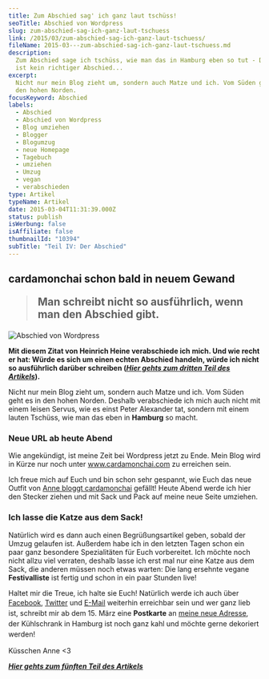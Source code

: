 ```yaml
---
title: Zum Abschied sag' ich ganz laut tschüss!
seoTitle: Abschied von Wordpress
slug: zum-abschied-sag-ich-ganz-laut-tschuess
link: /2015/03/zum-abschied-sag-ich-ganz-laut-tschuess/
fileName: 2015-03---zum-abschied-sag-ich-ganz-laut-tschuess.md
description:
  Zum Abschied sage ich tschüss, wie man das in Hamburg eben so tut - Doch es
  ist kein richtiger Abschied...
excerpt:
  Nicht nur mein Blog zieht um, sondern auch Matze und ich. Vom Süden geht es in
  den hohen Norden.
focusKeyword: Abschied
labels:
  - Abschied
  - Abschied von Wordpress
  - Blog umziehen
  - Blogger
  - Blogumzug
  - neue Homepage
  - Tagebuch
  - umziehen
  - Umzug
  - vegan
  - verabschieden
type: Artikel
typeName: Artikel
date: 2015-03-04T11:31:39.000Z
status: publish
isWerbung: false
isAffiliate: false
thumbnailId: "10394"
subTitle: "Teil IV: Der Abschied"
---
```


## cardamonchai schon bald in neuem Gewand<blockquote>Man schreibt nicht so ausführlich, wenn man den Abschied gibt.</blockquote>

![Abschied von Wordpress](http://cardamonchai.com/wp-content/uploads/2015/03/anne-1-2-640x640.jpg '<a href="http://cardamonchai.com"> </a> Abschied von Wordpress')

<strong>Mit diesem Zitat von Heinrich Heine verabschiede ich mich. Und wie recht
er hat: Würde es sich um einen echten Abschied handeln, würde ich nicht so
ausführlich darüber schreiben
(<span style="text-decoration: underline;"><em><a title="Teil 3 Relaunch" href="http://cardamonchai.com/2015/02/blog-relaunch-und-umzug-nach-hamburg/">Hier
gehts zum dritten Teil des Artikels</a></em></span>).</strong>

Nicht nur mein Blog zieht um, sondern auch Matze und ich. Vom Süden geht es in
den hohen Norden. Deshalb verabschiede ich mich auch nicht mit einem leisen
Servus, wie es einst Peter Alexander tat, sondern mit einem lauten Tschüss, wie
man das eben in <strong>Hamburg</strong> so macht.

### Neue URL ab heute Abend

Wie angekündigt, ist meine Zeit bei Wordpress jetzt zu Ende. Mein Blog wird in
Kürze nur noch unter
<a title="Anne bloggt cardamonchai" href="http://www.cardamonchai.com">www.cardamonchai.com</a>
zu erreichen sein.

Ich freue mich auf Euch und bin schon sehr gespannt, wie Euch das neue Outfit
von <a title="Anne bloggt cardamonchai" href="http://www.cardamonchai.com">Anne
bloggt cardamonchai</a> gefällt! Heute Abend werde ich hier den Stecker ziehen
und mit Sack und Pack auf meine neue Seite umziehen.

### Ich lasse die Katze aus dem Sack!

Natürlich wird es dann auch einen Begrüßungsartikel geben, sobald der Umzug
gelaufen ist. Außerdem habe ich in den letzten Tagen schon ein paar ganz
besondere Spezialitäten für Euch vorbereitet. Ich möchte noch nicht allzu viel
verraten, deshalb lasse ich erst mal nur eine Katze aus dem Sack, die anderen
müssen noch etwas warten: Die lang ersehnte vegane
<strong>Festivalliste</strong> ist fertig und schon in ein paar Stunden live!

Haltet mir die Treue, ich halte sie Euch! Natürlich werde ich auch über
<a title="Anne bloggt cardamonchai Facebook" href="www.facebook.com/cardamonchai" target="_blank" rel="noopener">Facebook</a>,
<a title="Anne bloggt Twitter" href="https://twitter.com/Anne_Reko" target="_blank" rel="noopener">Twitter</a>
und
<a style="line-height: 1.5em;" href="mailto:info@cardamonchai.com">E-Mail</a><span style="line-height: 1.5em;">
weiterhin erreichbar sein und wer ganz lieb ist, schreibt mir ab dem 15. März
eine <strong>Postkarte</strong> an
<a title="Impressum" href="https://cardamonchai.wordpress.com/impressum/">meine
neue Adresse</a>, der Kühlschrank in Hamburg ist noch ganz kahl und möchte gerne
dekoriert werden!</span>

Küsschen Anne &lt;3

<a title="Teil V" href="http://cardamonchai.com/2015/03/herzlich-willkommen-in-meinem-neuen-weblog/"><span style="text-decoration: underline;"><em><strong>Hier
gehts zum fünften Teil des Artikels</strong></em></span></a>

